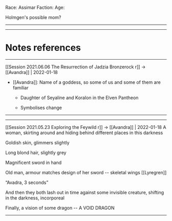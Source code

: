 Race: Assimar
Faction:
Age:


Holmgen's possible mom?



---
---
# Notes references
---

[[Session 2021.06.06 The Resurrection of Jadzia Bronzerock r]] -> [[Avandra]] | 2022-01-18
-   [[Avandra]]: Name of a goddess, so some of us and some of them are familiar
    
    -   Daughter of Seyaline and Koralon in the Elven Pantheon
        
    -   Symbolises change

---
---

[[Session 2021.05.23 Exploring the Feywild r]] -> [[Avandra]] | 2022-01-18
A woman, skirting around and hiding behind different places in this darkness

Goldish skin, glimmers slightly

Long blond hair, slightly grey

Magnificent sword in hand

Old man, armour matches design of her sword -- skeletal wings [[Lyregren]]

“Avadra, 3 seconds”

And then they both lash out in time against some invisible creature, shifting in the darkness, incorporeal

Finally, a vision of some dragon -- A VOID DRAGON

---
